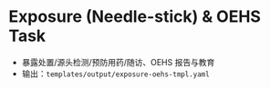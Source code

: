 # Exposure (Needle-stick) & OEHS Task

- 暴露处置/源头检测/预防用药/随访、OEHS 报告与教育
- 输出：`templates/output/exposure-oehs-tmpl.yaml`
